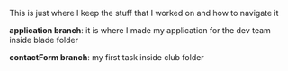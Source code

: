 This is just where I keep the stuff that I worked on and how to navigate it

**application branch**: it is where I made my application for the dev team
          inside blade folder

          
**contactForm branch**: my first task
          inside club folder
          
